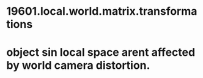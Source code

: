 # 19601.local.world.matrix.transformations

# object sin local space arent affected by world camera distortion.
